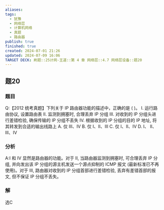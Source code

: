 ```yaml
---
aliases: 
tags:
  - 犹豫
  - 网络层
  - 计算机网络
  - 真题
  - 路由器
publish: true
finished: true
created: 2024-07-01 21:26
updated: 2024-07-09 16:06
TARGET DECK: 刷题::25计网-王道::第 4 章 网络层::4.7 网络层设备::题20
---
```


## 题20
### 题目
Q:【2012 统考真题】下列关于 IP 路由器功能的描述中，正确的是 ( )。
I. 运行路由协议, 设置路由表
II. 监测到拥塞时, 合理丢弃 IP 分组
III. 对收到的 IP 分组头进行差错检验, 确保传输的 IP 分组不丢失
IV. 根据收到的 IP 分组的目的 IP 地址, 将其转发到合适的输出线路上
A. 仅 III、IV B. 仅 I、II、III
C. 仅 I、II、IV D. I、 II、III、IV
### 分析
A:I 和 IV 显然是路由器的功能。对于 II, 当路由器监测到拥塞时, 可合理丢弃 IP 分组, 并向发出该 IP 分组的源主机发送一个源点抑制的 ICMP 报文 (最新标准已不再使用)。对于 III, 路由器对收到的 IP 分组首部进行差错检验, 丢弃有差错首部的报文, 但不保证 IP 分组不丢失。
### 解
选C
<!--ID: 1720513341996-->
